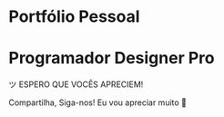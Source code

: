 # Portfólio Pessoal

<h1>Programador Designer Pro</h1>
ツ ESPERO QUE VOCÊS APRECIEM!

Compartilha, Siga-nos!
Eu vou apreciar muito 💚
